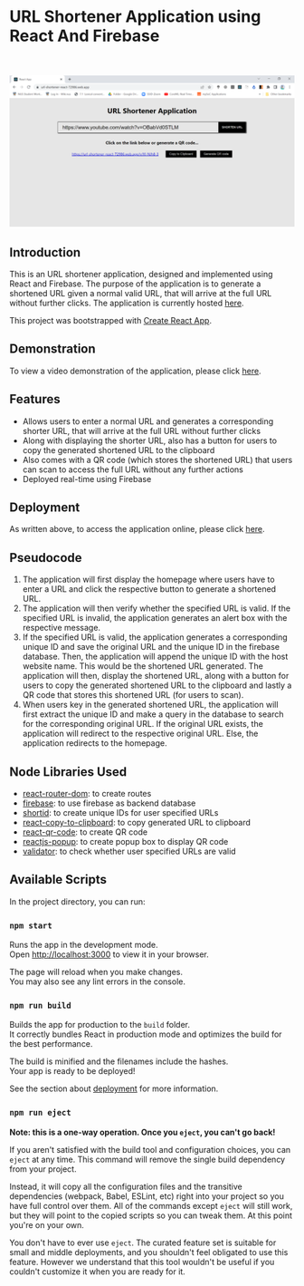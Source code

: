 # URL Shortener Application using React And Firebase

<br></br>
![Project Preview](./docs/imgs/preview_img.png)

## Introduction
This is an URL shortener application, designed and implemented using React and Firebase. The purpose of the application is to generate a shortened URL given a normal valid URL, that will arrive at the full URL without further clicks. The application is currently hosted [here](https://url-shortener-react-72986.web.app/).

This project was bootstrapped with [Create React App](https://github.com/facebook/create-react-app).

## Demonstration
To view a video demonstration of the application, please click [here](https://www.youtube.com/watch?v=6HFjeQhXnCw).

## Features
- Allows users to enter a normal URL and generates a corresponding shorter URL, that will arrive at the full URL without further clicks
- Along with displaying the shorter URL, also has a button for users to copy the generated shortened URL to the clipboard
- Also comes with a QR code (which stores the shortened URL) that users can scan to access the full URL without any further actions
- Deployed real-time using Firebase

## Deployment
As written above, to access the application online, please click [here](https://url-shortener-react-72986.web.app/).

## Pseudocode
1. The application will first display the homepage where users have to enter a URL and click the respective button to generate a shortened URL.
2. The application will then verify whether the specified URL is valid. If the specified URL is invalid, the application generates an alert box with the respective message.
3. If the specified URL is valid, the application generates a corresponding unique ID and save the original URL and the unique ID in the firebase database. Then, the application will append the unique ID with the host website name. This would be the shortened URL generated. The application will then, display the shortened URL, along with a button for users to copy the generated shortened URL to the clipboard and lastly a QR code that stores this shortened URL (for users to scan).
4. When users key in the generated shortened URL, the application will first extract the unique ID and make a query in the database to search for the corresponding original URL. If the original URL exists, the application will redirect to the respective original URL. Else, the application redirects to the homepage.

## Node Libraries Used
- [react-router-dom](https://www.npmjs.com/package/react-router-dom): to create routes
- [firebase](https://www.npmjs.com/package/firebase): to use firebase as backend database
- [shortid](https://www.npmjs.com/package/shortid): to create unique IDs for user specified URLs
- [react-copy-to-clipboard](https://www.npmjs.com/package/react-copy-to-clipboard): to copy generated URL to clipboard
- [react-qr-code](https://www.npmjs.com/package/react-qr-code): to create QR code
- [reactjs-popup](https://www.npmjs.com/package/reactjs-popup): to create popup box to display QR code
- [validator](https://www.npmjs.com/package/validator): to check whether user specified URLs are valid

## Available Scripts

In the project directory, you can run:

### `npm start`

Runs the app in the development mode.\
Open [http://localhost:3000](http://localhost:3000) to view it in your browser.

The page will reload when you make changes.\
You may also see any lint errors in the console.

### `npm run build`

Builds the app for production to the `build` folder.\
It correctly bundles React in production mode and optimizes the build for the best performance.

The build is minified and the filenames include the hashes.\
Your app is ready to be deployed!

See the section about [deployment](https://facebook.github.io/create-react-app/docs/deployment) for more information.

### `npm run eject`

**Note: this is a one-way operation. Once you `eject`, you can't go back!**

If you aren't satisfied with the build tool and configuration choices, you can `eject` at any time. This command will remove the single build dependency from your project.

Instead, it will copy all the configuration files and the transitive dependencies (webpack, Babel, ESLint, etc) right into your project so you have full control over them. All of the commands except `eject` will still work, but they will point to the copied scripts so you can tweak them. At this point you're on your own.

You don't have to ever use `eject`. The curated feature set is suitable for small and middle deployments, and you shouldn't feel obligated to use this feature. However we understand that this tool wouldn't be useful if you couldn't customize it when you are ready for it.

